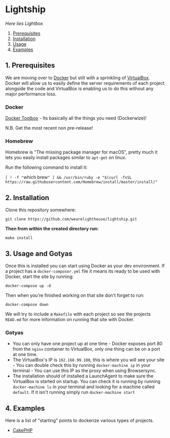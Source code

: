 # Lightship

*Here lies Lightbox*

1. [Prerequisites](#1-prerequisites)
2. [Installation](#installation)
3. [Usage](#usage)
4. [Examples](#examples)

## 1. Prerequisites

We are moving over to [Docker](https://www.docker.com/) but still with a sprinkling of [VirtualBox](https://www.virtualbox.org/).
Docker will allow us to easily define the server requirements of each project alongside the code and VirtualBox is enabling us to do
this without any major performance loss.

### Docker

[Docker Toolbox](https://github.com/docker/toolbox/releases) - Its basically all the things you need (Dockerwize)!

N.B. Get the most recent non pre-release!

### Homebrew

Homebrew is "The missing package manager for macOS", pretty much it lets you easily install packages similar to `apt-get` on linux.

Run the following command to install it:

`[ ! -f "`which brew`" ] && /usr/bin/ruby -e "$(curl -fsSL https://raw.githubusercontent.com/Homebrew/install/master/install)"`

## 2. Installation

Clone this repository somewhere:

`git clone https://github.com/wearelighthouse/lightship.git`

**Then from within the created directory run:**

`make install`

## 3. Usage and Gotyas

Once this is installed you can start using Docker as your dev environment.
If a project has a `docker-composer.yml` file it means its ready to be used with Docker, start the site by running:

`docker-compose up -d`

Then when you're finished working on that site don't forget to run:

`docker-compose down`

We will try to include a `Makefile` with each project so see the projects `READ.md` for more information on running that site with Docker.

### Gotyas

* You can only have one project up at one time - Docker exposes port 80 from the `nginx` container to VirtualBox, only one thing can be on a port at one time.
* The VirtualBox's IP is `192.168.99.100`, this is where you will see your site - You can double check this by running `docker-machine ip` in your terminal - You can use this IP as the proxy when using Browsersync.
* The installation should of installed a LaunchAgent to make sure the VirtualBox is started on startup. You can check it is running by running `docker-machine ls` in your terminal and looking for a machine called `default`. If it isn't running simply run `docker-machine start`

## 4. Examples

Here is a list of "starting" points to dockerize various types of projects.

* [CakePHP](cakephp/)
